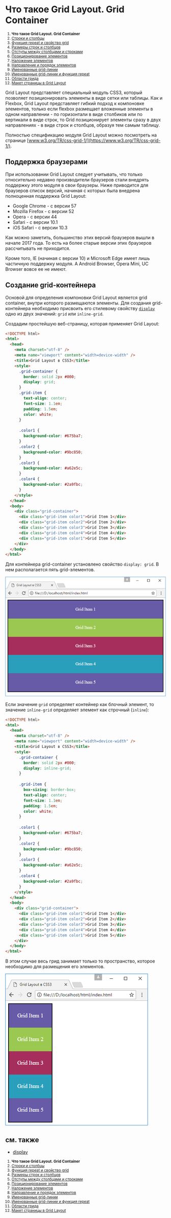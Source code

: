 # Что такое Grid Layout. Grid Container

<small markdown="1">

1. **Что такое Grid Layout. Grid Container**
2. [Строки и столбцы](grid-2.md)
3. [Функция repeat и свойство grid](grid-3.md)
4. [Размеры строк и столбцов](grid-4.md)
5. [Отступы между столбцами и строками](grid-5.md)
6. [Позиционирование элементов](grid-6.md)
7. [Наложение элементов](grid-7.md)
8. [Направление и порядок элементов](grid-8.md)
9. [Именованные grid-линии](grid-9.md)
10. [Именованные grid-линии и функция repeat](grid-10.md)
11. [Области грида](grid-11.md)
12. [Макет страницы в Grid Layout](grid-12.md)

</small>

Grid Layout представляет специальный модуль CSS3, который позволяет позиционировать элементы в виде сетки или таблицы. Как и Flexbox, Grid Layout представляет гибкий подход к компоновке элементов, только если flexbox размещает вложенные элементы в одном направлении - по горизонтали в виде столбиков или по вертикали в виде строк, то Grid позиционирует элементы сразу в двух направлениях - в виде строк и столбцов, образуя тем самым таблицу.

Полностью спецификацию модуля Grid Layout можно посмотреть на странице [www.w3.org/TR/css-grid-1/](https://www.w3.org/TR/css-grid-1/).

## Поддержка браузерами

При использовании Grid Layout следует учитывать, что только относительно недавно производители браузеров стали внедрять поддержку этого модуля в свои браузеры. Ниже приводится для браузеров список версий, начиная с которых была внедрена полноценная поддержка Grid Layout:

- Google Chrome - с версии 57
- Mozilla Firefox - с версии 52
- Opera - с версии 44
- Safari - с версии 10.1
- iOS Safari - с версии 10.3

Как можно заметить, большинство этих версий браузеров вышли в начале 2017 года. То есть на более старые версии этих браузеров рассчитывать не приходится.

Кроме того, IE (начиная с версии 10) и Microsoft Edge имеет лишь частичную поддержку модуля. А Android Browser, Opera Mini, UC Browser вовсе ее не имеют.

## Создание grid-контейнера

Основой для определения компоновки Grid Layout является grid container, внутри которого размещаются элементы. Для создания grid-контейнера необходимо присвоить его стилевому свойству [`display`](../display.md) одно из двух значений: `grid` или `inline-grid`.

Создадим простейшую веб-страницу, которая применяет Grid Layout:

```html
<!DOCTYPE html>
<html>
  <head>
    <meta charset="utf-8" />
    <meta name="viewport" content="width=device-width" />
    <title>Grid Layout в CSS3</title>
    <style>
      .grid-container {
        border: solid 2px #000;
        display: grid;
      }
      .grid-item {
        text-align: center;
        font-size: 1.1em;
        padding: 1.5em;
        color: white;
      }

      .color1 {
        background-color: #675ba7;
      }
      .color2 {
        background-color: #9bc850;
      }
      .color3 {
        background-color: #a62e5c;
      }
      .color4 {
        background-color: #2a9fbc;
      }
    </style>
  </head>
  <body>
    <div class="grid-container">
      <div class="grid-item color1">Grid Item 1</div>
      <div class="grid-item color2">Grid Item 2</div>
      <div class="grid-item color3">Grid Item 3</div>
      <div class="grid-item color4">Grid Item 4</div>
      <div class="grid-item color1">Grid Item 5</div>
    </div>
  </body>
</html>
```

Для контейнера grid-container установлено свойство `display: grid`. В нем располагается пять grid-элементов.

![Grid Layout](grid-1-1.png)

Если значение `grid` определяет контейнер как блочный элемент, то значение `inline-grid` определяет элемент как строчный (`inline`):

```html
<!DOCTYPE html>
<html>
  <head>
    <meta charset="utf-8" />
    <meta name="viewport" content="width=device-width" />
    <title>Grid Layout в CSS3</title>
    <style>
      .grid-container {
        border: solid 2px #000;
        display: inline-grid;
      }

      .grid-item {
        box-sizing: border-box;
        text-align: center;
        font-size: 1.1em;
        padding: 1.5em;
        color: white;
      }

      .color1 {
        background-color: #675ba7;
      }
      .color2 {
        background-color: #9bc850;
      }
      .color3 {
        background-color: #a62e5c;
      }
      .color4 {
        background-color: #2a9fbc;
      }
    </style>
  </head>
  <body>
    <div class="grid-container">
      <div class="grid-item color1">Grid Item 1</div>
      <div class="grid-item color2">Grid Item 2</div>
      <div class="grid-item color3">Grid Item 3</div>
      <div class="grid-item color4">Grid Item 4</div>
      <div class="grid-item color1">Grid Item 5</div>
    </div>
  </body>
</html>
```

В этом случае весь грид занимает только то пространство, которое необходимо для размещения его элементов.

![Grid Layout](grid-1-2.png)

## см. также

- [display](../display.md)

<small markdown="1">

1. **Что такое Grid Layout. Grid Container**
2. [Строки и столбцы](grid-2.md)
3. [Функция repeat и свойство grid](grid-3.md)
4. [Размеры строк и столбцов](grid-4.md)
5. [Отступы между столбцами и строками](grid-5.md)
6. [Позиционирование элементов](grid-6.md)
7. [Наложение элементов](grid-7.md)
8. [Направление и порядок элементов](grid-8.md)
9. [Именованные grid-линии](grid-9.md)
10. [Именованные grid-линии и функция repeat](grid-10.md)
11. [Области грида](grid-11.md)
12. [Макет страницы в Grid Layout](grid-12.md)

</small>
